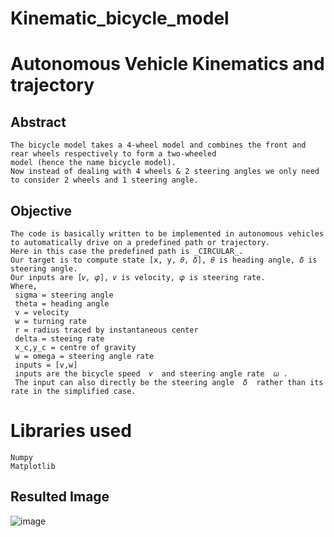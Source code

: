 # Kinematic_bicycle_model
# Autonomous Vehicle Kinematics and trajectory

## Abstract
```
The bicycle model takes a 4-wheel model and combines the front and rear wheels respectively to form a two-wheeled 
model (hence the name bicycle model).
Now instead of dealing with 4 wheels & 2 steering angles we only need to consider 2 wheels and 1 steering angle.
```
## Objective
```
The code is basically written to be implemented in autonomous vehicles to automatically drive on a predefined path or trajectory.
Here in this case the predefined path is _CIRCULAR_.
Our target is to compute state [x, y, 𝜃, 𝛿], 𝜃 is heading angle, 𝛿 is steering angle.
Our inputs are [𝑣, 𝜑], 𝑣 is velocity, 𝜑 is steering rate.
Where,
 sigma = steering angle
 theta = heading angle
 v = velocity
 w = turning rate
 r = radius traced by instantaneous center
 delta = steeing rate
 x_c,y_c = centre of gravity
 w = omega = steering angle rate
 inputs = [v,w]
 inputs are the bicycle speed  𝑣  and steering angle rate  𝜔 .
 The input can also directly be the steering angle  𝛿  rather than its rate in the simplified case. 
 ```
 # Libraries used
 ```
 Numpy
 Matplotlib
 ```
 ## Resulted Image
 ![image](https://user-images.githubusercontent.com/88721277/172982084-c9963733-cf13-4526-b143-83a244d02d1a.png)

